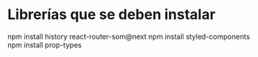 # Librerías que se deben instalar

npm install history react-router-som@next
npm install styled-components
npm install prop-types
